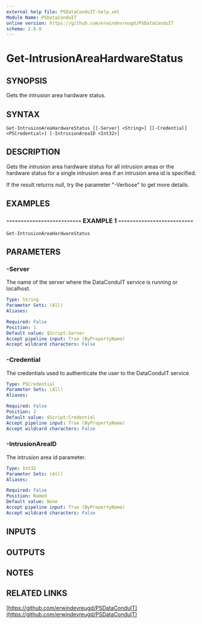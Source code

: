 ```yaml
---
external help file: PSDataConduIT-help.xml
Module Name: PSDataConduIT
online version: https://github.com/erwindevreugd/PSDataConduIT
schema: 2.0.0
---
```


# Get-IntrusionAreaHardwareStatus

## SYNOPSIS
Gets the intrusion area hardware status.

## SYNTAX

```
Get-IntrusionAreaHardwareStatus [[-Server] <String>] [[-Credential] <PSCredential>] [-IntrusionAreaID <Int32>]
```

## DESCRIPTION
Gets the intrusion area hardware status for all intrusion areas or the hardware status for a single intrusion area if an intrusion area id is specified. 

If the result returns null, try the parameter "-Verbose" to get more details.

## EXAMPLES

### -------------------------- EXAMPLE 1 --------------------------
```
Get-IntrusionAreaHardwareStatus
```

## PARAMETERS

### -Server
The name of the server where the DataConduIT service is running or localhost.

```yaml
Type: String
Parameter Sets: (All)
Aliases: 

Required: False
Position: 1
Default value: $Script:Server
Accept pipeline input: True (ByPropertyName)
Accept wildcard characters: False
```

### -Credential
The credentials used to authenticate the user to the DataConduIT service.

```yaml
Type: PSCredential
Parameter Sets: (All)
Aliases: 

Required: False
Position: 2
Default value: $Script:Credential
Accept pipeline input: True (ByPropertyName)
Accept wildcard characters: False
```

### -IntrusionAreaID
The intrusion area id parameter.

```yaml
Type: Int32
Parameter Sets: (All)
Aliases: 

Required: False
Position: Named
Default value: None
Accept pipeline input: True (ByPropertyName)
Accept wildcard characters: False
```

## INPUTS

## OUTPUTS

## NOTES

## RELATED LINKS

[https://github.com/erwindevreugd/PSDataConduIT](https://github.com/erwindevreugd/PSDataConduIT)

